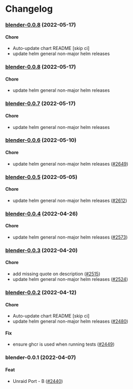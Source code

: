 # Changelog<br>


<a name="blender-0.0.8"></a>
### [blender-0.0.8](https://github.com/truecharts/apps/compare/blender-desktop-g3-0.0.7...blender-0.0.8) (2022-05-17)

#### Chore

* Auto-update chart README [skip ci]
* update helm general non-major helm releases



<a name="blender-0.0.8"></a>
### [blender-0.0.8](https://github.com/truecharts/apps/compare/blender-desktop-g3-0.0.7...blender-0.0.8) (2022-05-17)

#### Chore

* update helm general non-major helm releases



<a name="blender-0.0.7"></a>
### [blender-0.0.7](https://github.com/truecharts/apps/compare/blender-0.0.6...blender-0.0.7) (2022-05-17)

#### Chore

* update helm general non-major helm releases



<a name="blender-0.0.6"></a>
### [blender-0.0.6](https://github.com/truecharts/apps/compare/blender-0.0.5...blender-0.0.6) (2022-05-10)

#### Chore

* update helm general non-major helm releases ([#2649](https://github.com/truecharts/apps/issues/2649))



<a name="blender-0.0.5"></a>
### [blender-0.0.5](https://github.com/truecharts/apps/compare/blender-0.0.4...blender-0.0.5) (2022-05-05)

#### Chore

* update helm general non-major helm releases ([#2612](https://github.com/truecharts/apps/issues/2612))



<a name="blender-0.0.4"></a>
### [blender-0.0.4](https://github.com/truecharts/apps/compare/blender-desktop-g3-0.0.3...blender-0.0.4) (2022-04-26)

#### Chore

* update helm general non-major helm releases ([#2573](https://github.com/truecharts/apps/issues/2573))



<a name="blender-0.0.3"></a>
### [blender-0.0.3](https://github.com/truecharts/apps/compare/blender-desktop-g3-0.0.2...blender-0.0.3) (2022-04-20)

#### Chore

* add missing quote on description ([#2515](https://github.com/truecharts/apps/issues/2515))
* update helm general non-major helm releases ([#2524](https://github.com/truecharts/apps/issues/2524))



<a name="blender-0.0.2"></a>
### [blender-0.0.2](https://github.com/truecharts/apps/compare/blender-desktop-g3-0.0.1...blender-0.0.2) (2022-04-12)

#### Chore

* Auto-update chart README [skip ci]
* update helm general non-major helm releases ([#2480](https://github.com/truecharts/apps/issues/2480))

#### Fix

* ensure ghcr is used when running tests ([#2449](https://github.com/truecharts/apps/issues/2449))



<a name="blender-0.0.1"></a>
### blender-0.0.1 (2022-04-07)

#### Feat

* Unraid Port - B ([#2440](https://github.com/truecharts/apps/issues/2440))
